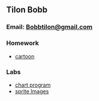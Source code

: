 ## Tilon Bobb


### Email: Bobbtilon@gmail.com
###  Homework
- [cartoon](https://codepen.io/kingtilon1/pen/dyZjPry)
 ### Labs
- [chart program](https://codepen.io/kingtilon1/pen/popJaYR)
 - [sprite Images](./test.html)



